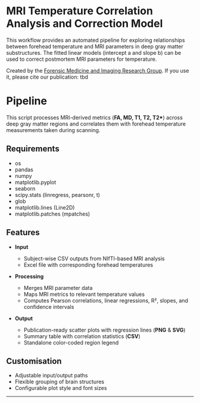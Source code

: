 # MRI Temperature Correlation Analysis and Correction Model

This workflow provides an automated pipeline for exploring relationships between forehead temperature and MRI parameters in deep gray matter substructures.
The fitted linear models (intercept a and slope b) can be used to correct postmortem MRI parameters for temperature.

Created by the [Forensic Medicine and Imaging Research Group](https://dbe.unibas.ch/en/research/imaging-modelling-diagnosis/forensic-medicine-imaging-research-group/).
If you use it, please cite our publication: tbd

# Pipeline
This script processes MRI-derived metrics (**FA, MD, T1, T2, T2\***)
across deep gray matter regions and correlates them with forehead temperature
measurements taken during scanning.  

## Requirements
+ os
+ pandas
+ numpy
+ matplotlib.pyplot
+ seaborn
+ scipy.stats (linregress, pearsonr, t)
+ glob
+ matplotlib.lines (Line2D)
+ matplotlib.patches (mpatches)

## Features
- **Input**  
  - Subject-wise CSV outputs from NIfTI-based MRI analysis  
  - Excel file with corresponding forehead temperatures  

- **Processing**  
  - Merges MRI parameter data  
  - Maps MRI metrics to relevant temperature values  
  - Computes Pearson correlations, linear regressions, R², slopes, and confidence intervals  

- **Output**  
  - Publication-ready scatter plots with regression lines (**PNG** & **SVG**)  
  - Summary table with correlation statistics (**CSV**)  
  - Standalone color-coded region legend  

## Customisation
- Adjustable input/output paths  
- Flexible grouping of brain structures  
- Configurable plot style and font sizes  

---


